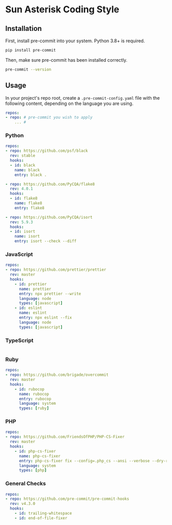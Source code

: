 # Sun Asterisk Coding Style

## Installation

First, install pre-commit into your system. Python 3.8+ is required.

```bash
pip install pre-commit
```

Then, make sure pre-commit has been installed correctly.

```bash
pre-commit --version
```

## Usage

In your project's repo root, create a `.pre-commit-config.yaml` file with the following content, depending on the language you are using.

```yaml
repos:
- repo: # pre-commit you wish to apply
    ... # 
```


### Python

```yaml
repos:
- repo: https://github.com/psf/black
  rev: stable
  hooks:
  - id: black
    name: black
    entry: black .

- repo: https://github.com/PyCQA/flake8
  rev: 4.0.1
  hooks:
  - id: flake8
    name: flake8
    entry: flake8

- repo: https://github.com/PyCQA/isort
  rev: 5.9.3
  hooks:
  - id: isort
    name: isort
    entry: isort --check --diff

```



### JavaScript

```yaml
repos:
- repo: https://github.com/prettier/prettier
  rev: master
  hooks:
    - id: prettier
      name: prettier
      entry: npx prettier --write
      language: node
      types: [javascript]
    - id: eslint
      name: eslint
      entry: npx eslint --fix
      language: node
      types: [javascript]
```

### TypeScript

```yaml

```

### Ruby

```yaml
repos:
- repo: https://github.com/brigade/overcommit
  rev: master
  hooks:
    - id: rubocop
      name: rubocop
      entry: rubocop
      language: system
      types: [ruby]
```

### PHP

```yaml
repos:
- repo: https://github.com/FriendsOfPHP/PHP-CS-Fixer
  rev: master
  hooks:
    - id: php-cs-fixer
      name: php-cs-fixer
      entry: php-cs-fixer fix --config=.php_cs --ansi --verbose --dry-run --diff
      language: system
      types: [php]
```

### General Checks

```yaml
repos:
- repo: https://github.com/pre-commit/pre-commit-hooks
  rev: v4.3.0
  hooks:
    - id: trailing-whitespace
    - id: end-of-file-fixer

```

